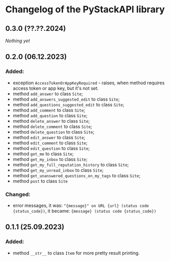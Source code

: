 # Changelog of the PyStackAPI library

## 0.3.0 (??.??.2024)

*Nothing yet*

## 0.2.0 (06.12.2023)

### Added:

 + exception `AccessTokenOrAppKeyRequired` - raises, when method requires access token or app key, but it's not set.
 + method `add_answer` to class `Site`;
 + method `add_answers_suggested_edit` to class `Site`;
 + method `add_questions_suggested_edit` to class `Site`;
 + method `add_comment` to class `Site`;
 + method `add_question` to class `Site`;
 + method `delete_answer` to class `Site`;
 + method `delete_comment` to class `Site`;
 + method `delete_question` to class `Site`;
 + method `edit_answer` to class `Site`;
 + method `edit_comment` to class `Site`;
 + method `edit_question` to class `Site`;
 + method `get_me` to class `Site`;
 + method `get_my_inbox` to class `Site`; 
 + method `get_my_full_reputation_history` to class `Site`;
 + method `get_my_unread_inbox` to class `Site`;
 + method `get_unanswered_questions_on_my_tags` to class `Site`;
 + method `post` to class `Site`

### Changed:

 + error messages, it was: `"{message}" on URL {url} (status code {status_code})`, it became: `{message} (status code {status_code})`

## 0.1.1 (25.09.2023)

### Added:

 + method `__str__` to class `Item` for more pretty result printing.
